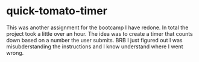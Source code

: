 # quick-tomato-timer

This was another assignment for the bootcamp I have redone. In total the project took a little over an hour. The idea was to create a timer that counts down based on a number the user submits. BRB I just figured out I was misubderstanding the instructions and I know understand where I went wrong. 

